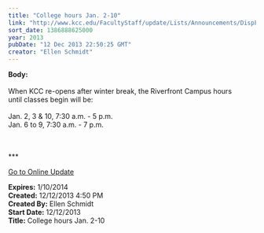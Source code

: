 ```yaml
---
title: "College hours Jan. 2-10"
link: "http://www.kcc.edu/FacultyStaff/update/Lists/Announcements/DispForm.aspx?ID=1370"
sort_date: 1386888625000
year: 2013
pubDate: "12 Dec 2013 22:50:25 GMT"
creator: "Ellen Schmidt"
---
```


<div><b>Body:</b> <div class="ExternalClass2A389769F4FF418FB27513051F28C19C"><div> </div>
<div>When KCC re-opens after winter break, the Riverfront Campus hours until classes begin will be:</div>
<div> </div>
<div>Jan. 2, 3 &amp; 10, 7:30 a.m. - 5 p.m.<br />Jan. 6 to 9, 7:30 a.m. - 7 p.m.</div>
<div> </div>
<div> </div>
<div>
<div></div>
<div></div>
<div>
<div>
<div>
<div>
<div></div>
<div>
<p>***</p>
<p><a href="/FacultyStaff/update/Pages/dailyupdate.aspx">Go to Online Update</a></p>
<p></p></div></div></div></div></div>
<div></div></div></div></div>
<div><b>Expires:</b> 1/10/2014</div>
<div><b>Created:</b> 12/12/2013 4:50 PM</div>
<div><b>Created By:</b> Ellen Schmidt</div>
<div><b>Start Date:</b> 12/12/2013</div>
<div><b>Title:</b> College hours Jan. 2-10</div>
